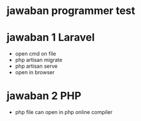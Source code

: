 # jawaban programmer test

# jawaban 1 Laravel
- open cmd on file
- php artisan migrate
- php artisan serve
- open in browser

# jawaban 2 PHP
- php file can open in php online compiler
